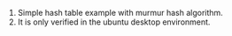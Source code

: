 1. Simple hash table example with murmur hash algorithm.
2. It is only verified in the ubuntu desktop environment.
